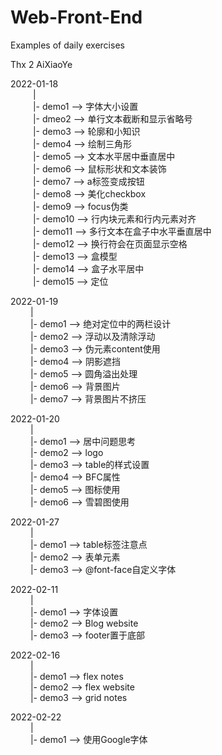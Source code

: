 # Web-Front-End
Examples of daily exercises

Thx 2 AiXiaoYe

2022-01-18<br/>
&emsp; &emsp; |<br/>
&emsp; &emsp; |- demo1  --> 字体大小设置<br/>
&emsp; &emsp; |- dmeo2  --> 单行文本截断和显示省略号<br/>
&emsp; &emsp; |- demo3  --> 轮廓和小知识<br/>
&emsp; &emsp; |- demo4  --> 绘制三角形<br/>
&emsp; &emsp; |- demo5  --> 文本水平居中垂直居中<br/>
&emsp; &emsp; |- demo6  --> 鼠标形状和文本装饰<br/>
&emsp; &emsp; |- demo7  --> a标签变成按钮<br/>
&emsp; &emsp; |- demo8  --> 美化checkbox<br/>
&emsp; &emsp; |- demo9  --> focus伪类<br/>
&emsp; &emsp; |- demo10 --> 行内块元素和行内元素对齐<br/>
&emsp; &emsp; |- demo11 --> 多行文本在盒子中水平垂直居中<br/>
&emsp; &emsp; |- demo12 --> 换行符会在页面显示空格<br/>
&emsp; &emsp; |- demo13 --> 盒模型<br/>
&emsp; &emsp; |- demo14 --> 盒子水平居中<br/>
&emsp; &emsp; |- demo15 --> 定位<br/>

2022-01-19<br/>
&emsp; &emsp;|<br/>
&emsp; &emsp;|- demo1  --> 绝对定位中的两栏设计<br/>
&emsp; &emsp;|- demo2  --> 浮动以及清除浮动<br/>
&emsp; &emsp;|- demo3  --> 伪元素content使用<br/>
&emsp; &emsp;|- demo4  --> 阴影遮挡<br/>
&emsp; &emsp;|- demo5  --> 圆角溢出处理<br/>
&emsp; &emsp;|- demo6  --> 背景图片<br/>
&emsp; &emsp;|- demo7  --> 背景图片不挤压<br/>

2022-01-20<br/>
&emsp; &emsp;|<br/>
&emsp; &emsp;|- demo1  --> 居中问题思考<br/>
&emsp; &emsp;|- demo2  --> logo<br/>
&emsp; &emsp;|- demo3  --> table的样式设置<br/>
&emsp; &emsp;|- demo4  --> BFC属性<br/>
&emsp; &emsp;|- demo5  --> 图标使用<br/>
&emsp; &emsp;|- demo6  --> 雪碧图使用<br/>

2022-01-27<br/>
&emsp; &emsp;|<br/>
&emsp; &emsp;|- demo1  --> table标签注意点<br/>
&emsp; &emsp;|- demo2  --> 表单元素<br/>
&emsp; &emsp;|- demo3  --> @font-face自定义字体<br/>

2022-02-11<br/>
&emsp; &emsp;|<br/>
&emsp; &emsp;|- demo1  --> 字体设置<br/>
&emsp; &emsp;|- demo2  --> Blog website<br/>
&emsp; &emsp;|- demo3  --> footer置于底部<br/>

2022-02-16<br/>
&emsp; &emsp;|<br/>
&emsp; &emsp;|- demo1  --> flex notes<br/>
&emsp; &emsp;|- demo2  --> flex website<br/>
&emsp; &emsp;|- demo3  --> grid notes<br/>

2022-02-22<br/>
&emsp; &emsp;|<br/>
&emsp; &emsp;|- demo1  --> 使用Google字体<br/>